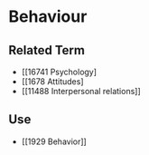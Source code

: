 # Behaviour  

## Related Term

- [[16741 Psychology]
- [[1678 Attitudes]
- [[11488 Interpersonal relations]]  

## Use

- [[1929 Behavior]]  

